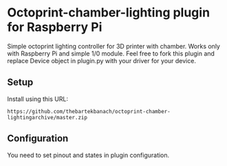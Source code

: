 # Octoprint-chamber-lighting plugin for Raspberry Pi

Simple octoprint lighting controller for 3D printer with chamber. Works only with Raspberry Pi and simple 1/0 module.
Feel free to fork this plugin and replace Device object in plugin.py with your driver for your device.

## Setup

Install using this URL:

    https://github.com/thebartekbanach/octoprint-chamber-lightingarchive/master.zip

## Configuration

You need to set pinout and states in plugin configuration.
